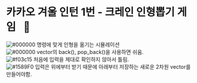 # 카카오 겨울 인턴 1번 - 크레인 인형뽑기 게임 &nbsp; :large_blue_circle:  
![#000000](https://placehold.it/15/000000/000000?text=+) 명령에 맞게 인형을 옮기는 시뮬레이션  
![#000000](https://placehold.it/15/000000/000000?text=+) vector의 back(), pop_back()을 사용하면 쉬움.  
![#f03c15](https://placehold.it/15/f03c15/000000?text=+)  처음에 입력을 제대로 확인하지 않아서 틀림.  
![#1589F0](https://placehold.it/15/1589F0/000000?text=+) 입력은 위에부터 받기 때문에 아래부터 저장하는 새로운 2차원 vector를 만들어야함.    

